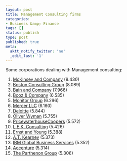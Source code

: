 ```yaml
---
layout: post
title: Management Consulting firms
categories:
- Business &amp; Finance
tags: []
status: publish
type: post
published: true
meta:
  aktt_notify_twitter: 'no'
  _edit_last: '1'
---
```

Some corporations dealing with Management consulting:

1. [McKinsey and Company](http://en.wikipedia.org/wiki/McKinsey_and_Company "McKinsey and Company") (8.430)
2. [Boston Consulting Group](http://en.wikipedia.org/wiki/Boston_Consulting_Group "Boston Consulting Group") (8.089)
3. [Bain and Company](http://en.wikipedia.org/wiki/Bain_and_Company "Bain and Company") (7.966)
4. [Booz & Company](http://en.wikipedia.org/wiki/Booz_%26_Company "Booz & Company") (6.535)
5. [Monitor Group](http://en.wikipedia.org/wiki/Monitor_Group "Monitor Group") (6.296)
6. [Mercer LLC](http://en.wikipedia.org/wiki/Mercer_LLC "Mercer LLC") (6.160)
7. [Deloitte](http://en.wikipedia.org/wiki/Deloitte "Deloitte") (5.844)
8. [Oliver Wyman](http://en.wikipedia.org/wiki/Oliver_Wyman "Oliver Wyman") (5.755)
9. [PricewaterhouseCoopers](http://en.wikipedia.org/wiki/PricewaterhouseCoopers "PricewaterhouseCoopers") (5.572)
10. [L.E.K. Consulting](http://en.wikipedia.org/wiki/L.E.K._Consulting "L.E.K. Consulting") (5.426)
11. [Ernst and Young](http://en.wikipedia.org/wiki/Ernst_and_Young "Ernst and Young") (5.388)
12. [A.T. Kearney](http://en.wikipedia.org/wiki/A.T._Kearney "A.T. Kearney") (5.373)
13. [IBM Global Business Services](http://en.wikipedia.org/wiki/IBM_Global_Business_Services "IBM Global Business Services") (5.352)
14. [Accenture](http://en.wikipedia.org/wiki/Accenture "Accenture") (5.314)
15. [The Parthenon Group](http://en.wikipedia.org/w/index.php?title=The_Parthenon_Group&action=edit&redlink=1 "The Parthenon Group (page does not exist)") (5.306)
